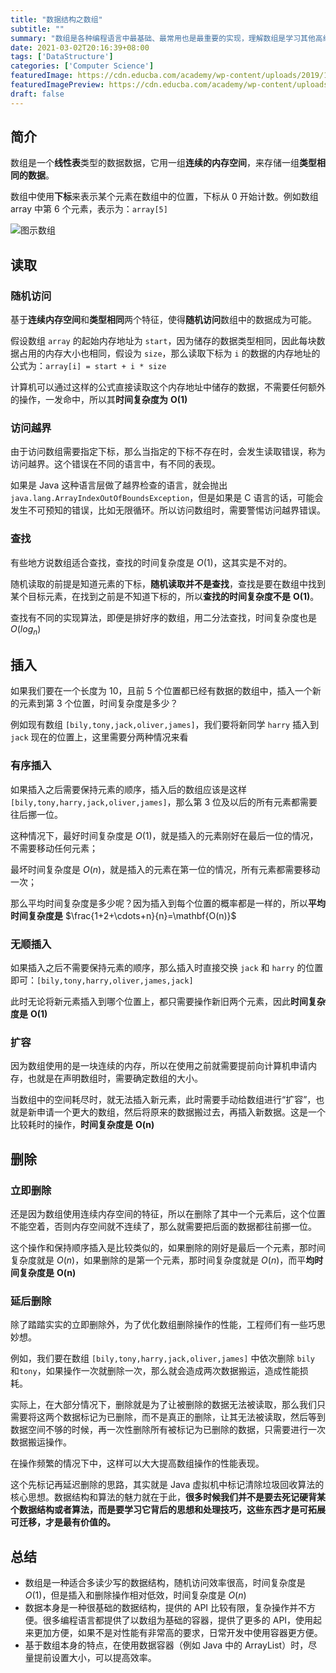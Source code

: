 ```yaml
---
title: "数据结构之数组"
subtitle: ""
summary: "数组是各种编程语言中最基础、最常用也是最重要的实现，理解数组是学习其他高级数据结构的基础。"
date: 2021-03-02T20:16:39+08:00
tags: ['DataStructure']
categories: ['Computer Science']
featuredImage: https://cdn.educba.com/academy/wp-content/uploads/2019/11/Arrays-in-data-structure.png
featuredImagePreview: https://cdn.educba.com/academy/wp-content/uploads/2019/11/Arrays-in-data-structure.png
draft: false
---
```


## 简介

数组是一个**线性表**类型的数据数据，它用一组**连续的内存空间**，来存储一组**类型相同的数据**。

数组中使用**下标**来表示某个元素在数组中的位置，下标从 0 开始计数。例如数组 array 中第 6 个元素，表示为：`array[5]`

![图示数组](https://static001.geekbang.org/resource/image/98/c4/98df8e702b14096e7ee4a5141260cdc4.jpg)

## 读取

### 随机访问

基于**连续内存空间**和**类型相同**两个特征，使得**随机访问**数组中的数据成为可能。

假设数组 `array` 的起始内存地址为 `start`，因为储存的数据类型相同，因此每块数据占用的内存大小也相同，假设为 `size`，那么读取下标为 `i` 的数据的内存地址的公式为：`array[i] = start + i * size`

计算机可以通过这样的公式直接读取这个内存地址中储存的数据，不需要任何额外的操作，一发命中，所以其**时间复杂度为** $\mathbf{O(1)}$

### 访问越界

由于访问数组需要指定下标，那么当指定的下标不存在时，会发生读取错误，称为访问越界。这个错误在不同的语言中，有不同的表现。

如果是 Java 这种语言层做了越界检查的语言，就会抛出 `java.lang.ArrayIndexOutOfBoundsException`，但是如果是 C 语言的话，可能会发生不可预知的错误，比如无限循环。所以访问数组时，需要警惕访问越界错误。

### 查找

有些地方说数组适合查找，查找的时间复杂度是 $O(1)$，这其实是不对的。

随机读取的前提是知道元素的下标，**随机读取并不是查找**，查找是要在数组中找到某个目标元素，在找到之前是不知道下标的，所以**查找的时间复杂度不是** $\mathbf{O(1)}$。

查找有不同的实现算法，即便是排好序的数组，用二分法查找，时间复杂度也是 $O(log_n)$

## 插入

如果我们要在一个长度为 10，且前 5 个位置都已经有数据的数组中，插入一个新的元素到第 3 个位置，时间复杂度是多少？

例如现有数组 `[bily,tony,jack,oliver,james]`，我们要将新同学 `harry` 插入到 `jack` 现在的位置上，这里需要分两种情况来看

### 有序插入

如果插入之后需要保持元素的顺序，插入后的数组应该是这样 `[bily,tony,harry,jack,oliver,james]`，那么第 3 位及以后的所有元素都需要往后挪一位。

这种情况下，最好时间复杂度是 $O(1)$，就是插入的元素刚好在最后一位的情况，不需要移动任何元素；

最坏时间复杂度是 $O(n)$，就是插入的元素在第一位的情况，所有元素都需要移动一次；

那么平均时间复杂度是多少呢？因为插入到每个位置的概率都是一样的，所以**平均时间复杂度是** $\frac{1+2+\cdots+n}{n}=\mathbf{O(n)}$

### 无顺插入

如果插入之后不需要保持元素的顺序，那么插入时直接交换 `jack` 和 `harry` 的位置即可：`[bily,tony,harry,oliver,james,jack]`

此时无论将新元素插入到哪个位置上，都只需要操作新旧两个元素，因此**时间复杂度是** $\mathbf{O(1)}$

### 扩容

因为数组使用的是一块连续的内存，所以在使用之前就需要提前向计算机申请内存，也就是在声明数组时，需要确定数组的大小。

当数组中的空间耗尽时，就无法插入新元素，此时需要手动给数组进行“扩容”，也就是新申请一个更大的数组，然后将原来的数据搬过去，再插入新数据。这是一个比较耗时的操作，**时间复杂度是** $\mathbf{O(n)}$

## 删除

### 立即删除

还是因为数组使用连续内存空间的特征，所以在删除了其中一个元素后，这个位置不能空着，否则内存空间就不连续了，那么就需要把后面的数据都往前挪一位。

这个操作和保持顺序插入是比较类似的，如果删除的刚好是最后一个元素，那时间复杂度就是 $O(n)$，如果删除的是第一个元素，那时间复杂度就是 $O(n)$，而平**均时间复杂度是** $\mathbf{O(n)}$

### 延后删除

除了踏踏实实的立即删除外，为了优化数组删除操作的性能，工程师们有一些巧思妙想。

例如，我们要在数组 `[bily,tony,harry,jack,oliver,james]` 中依次删除 `bily` 和`tony`，如果操作一次就删除一次，那么就会造成两次数据搬运，造成性能损耗。

实际上，在大部分情况下，删除就是为了让被删除的数据无法被读取，那么我们只需要将这两个数据标记为已删除，而不是真正的删除，让其无法被读取，然后等到数据空间不够的时候，再一次性删除所有被标记为已删除的数据，只需要进行一次数据搬运操作。

在操作频繁的情况下中，这样可以大大提高数组操作的性能表现。

这个先标记再延迟删除的思路，其实就是 Java 虚拟机中标记清除垃圾回收算法的核心思想。数据结构和算法的魅力就在于此，**很多时候我们并不是要去死记硬背某个数据结构或者算法，而是要学习它背后的思想和处理技巧，这些东西才是可拓展可迁移，才是最有价值的。**

## 总结

- 数组是一种适合多读少写的数据结构，随机访问效率很高，时间复杂度是 $O(1)$，但是插入和删除操作相对低效，时间复杂度是 $O(n)$
- 数据本身是一种很基础的数据结构，提供的 API 比较有限，复杂操作并不方便。很多编程语言都提供了以数组为基础的容器，提供了更多的 API，使用起来更加方便，如果不是对性能有非常高的要求，日常开发中使用容器更方便。
- 基于数组本身的特点，在使用数据容器（例如 Java 中的 ArrayList）时，尽量提前设置大小，可以提高效率。